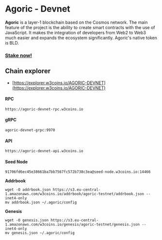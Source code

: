 # Agoric - Devnet

**Agoric** is a layer-1 blockchain based on the Cosmos network. The main feature of the project is the ability to create smart contracts with the use of JavaScript. It makes the integration of developers from Web2 to Web3 much easier and expands the ecosystem significantly. Agoric's native token is BLD.

### [Stake now!](https://explorer.w3coins.io/AGORIC-DEVNET/staking/agoricvaloper12hpugytp9rkdzs4wry9z2n42qrea5cmlje7ck0)

## **Chain explorer**

* [https://explorer.w3coins.io/AGORIC-DEVNET](https://explorer.w3coins.io/AGORIC-DEVNET)

#### **RPC**

```
https://agoric-devnet-rpc.w3coins.io
```

#### **gRPC**

```
agoric-devnet-grpc:9970
```

#### **API**

```
https://agoric-devnet-api.w3coins.io
```

#### **Seed Node**

```
91706fd6ec45e38661ba7bb7567fc572b738c3ea@seed-node.w3coins.io:14466
```

**Addrbook**

```
wget -O addrbook.json https://s3.eu-central-1.amazonaws.com/w3coins.io/addrbook/agoric-testnet/addrbook.json --inet4-only
mv addrbook.json ~/.agoric/config
```

**Genesis**

```
wget -O genesis.json https://s3.eu-central-1.amazonaws.com/w3coins.io/genesis/agoric-testnet/genesis.json --inet4-only
mv genesis.json ~/.agoric/config
```

